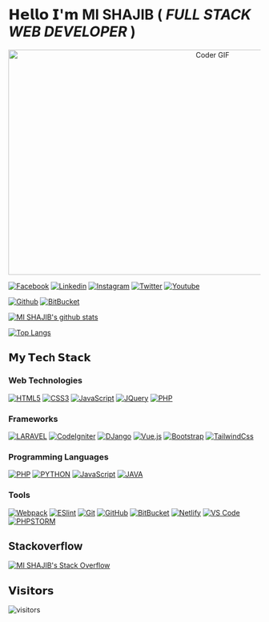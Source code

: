# 𝗛𝗲𝗹𝗹𝗼 𝗜'𝗺 MI SHAJIB ( _FULL STACK WEB DEVELOPER_ )

<p align="center"><img src="https://media.giphy.com/media/gh0RRgkTXedvF0pDc0/giphy.gif" alt="Coder GIF" width="800" height="450"></p>

[![Facebook](https://img.shields.io/badge/-MI%20SHAJIB-%233b5998?style=flat-square&logo=Facebook&logoColor=ffffff)](https://facebook.com/mi.shajib1/)
[![Linkedin](https://img.shields.io/badge/-MI%20SHAJIB-%230e76a8?style=flat-square&logo=Linkedin&logoColor=ffffff)](https://www.linkedin.com/in/mishajib/)
[![Instagram](https://img.shields.io/badge/-MI%20SHAJIB-%233f729b?style=flat-square&logo=instagram&logoColor=ffffff)](https://instagram.com/mi.shajib1/)
[![Twitter](https://img.shields.io/badge/-MI%20SHAJIB-%2300acee?style=flat-square&logo=twitter&logoColor=ffffff)](https://twitter.com/mishajib1)
[![Youtube](https://img.shields.io/badge/-MI%20SHAJIB-%23FF0000?style=flat-square&logo=youtube)](https://www.youtube.com/channel/UCk-MkWYPZWG8X8vX3wloF0w)

[![Github](https://img.shields.io/badge/-MI%20SHAJIB-%23211F1F?style=flat-square&logo=github)](https://github.com/mishajib)
[![BitBucket](https://img.shields.io/badge/-BitBucket-darkblue?style=flat-square&logo=bitbucket)](https://bitbucket.org/mishajib/)

[![MI SHAJIB's github stats](https://github-readme-stats.vercel.app/api?username=mishajib&include_all_commits=true&count_private=true&show_icons=true&theme=merko)](https://github.com/anuraghazra/github-readme-stats)

[![Top Langs](https://github-readme-stats.vercel.app/api/top-langs/?username=mishajib&layout=compact&theme=merko)](https://github.com/anuraghazra/github-readme-stats)

## 𝗠𝘆 𝗧𝗲𝗰h 𝗦𝘁𝗮𝗰𝗸

### Web Technologies

[![HTML5](https://img.shields.io/badge/-HTML5-%23E44D27?style=flat-square&logo=html5&logoColor=ffffff)](https://www.w3schools.com/html/default.asp)
[![CSS3](https://img.shields.io/badge/-CSS3-%231572B6?style=flat-square&logo=css3)](https://www.w3schools.com/css/default.asp)
[![JavaScript](https://img.shields.io/badge/-JavaScript-%23F7DF1C?style=flat-square&logo=javascript&logoColor=000000&labelColor=%23F7DF1C&color=%23FFCE5A)](https://www.javascript.com/)
[![JQuery](https://img.shields.io/badge/-Jquery-%23F7DF1C?style=flat-square&logo=jquery&logoColor=ffffff&color=%230769AD)](https://jquery.com/)
[![PHP](http://img.shields.io/badge/-PHP-%23F7DF1C?style=flat-square&logo=php&logoColor=ffffff&color=%23777BB4)](https://www.php.net/)

### Frameworks

[![LARAVEL](http://img.shields.io/badge/-Laravel-%23F7DF1C?style=flat-square&logo=laravel&logoColor=ffffff&color=%23FF2D20)](https://laravel.com/)
[![CodeIgniter](http://img.shields.io/badge/-CodeIgniter-%23F7DF1C?style=flat-square&logo=CodeIgniter&logoColor=ffffff&color=%23EE4623)](http://codeigniter.com/)
[![DJango](https://img.shields.io/badge/-DJango-563D7C?style=flat-square&logo=Django&logoColor=ffffff&color=%23092E20)](https://www.djangoproject.com/)
[![Vue.js](http://img.shields.io/badge/-Vue%20Js-%2341B883?style=flat-square&logo=Vue.js&logoColor=ffffff&color=%234FC08D)](https://vuejs.org/)
[![Bootstrap](https://img.shields.io/badge/-Bootstrap-563D7C?style=flat-square&logo=bootstrap)](https://getbootstrap.com/)
[![TailwindCss](https://img.shields.io/badge/-TailwindCss-%231a202c?style=flat-square&logo=tailwind-css)](https://tailwindcss.com/)

### Programming Languages

[![PHP](http://img.shields.io/badge/-PHP-%23F7DF1C?style=flat-square&logo=php&logoColor=ffffff&color=%23777BB4)](https://www.php.net/)
[![PYTHON](http://img.shields.io/badge/-PYTHON-%23F7DF1C?style=flat-square&logo=python&logoColor=ffffff&color=%233776AB)](https://www.python.org/)
[![JavaScript](https://img.shields.io/badge/-JavaScript-%23F7DF1C?style=flat-square&logo=javascript&logoColor=000000&labelColor=%23F7DF1C&color=%23FFCE5A)](https://www.javascript.com/)
[![JAVA](http://img.shields.io/badge/-JAVA-%23F7DF1C?style=flat-square&logo=java&logoColor=ffffff&color=%23007396)](https://www.java.com/en/)

### Tools

[![Webpack](https://img.shields.io/badge/-Webpack-%232C3A42?style=flat-square&logo=webpack)](https://webpack.js.org/)
[![ESlint](https://img.shields.io/badge/-ESLint-%234B32C3?style=flat-square&logo=eslint)](https://eslint.org/)
[![Git](https://img.shields.io/badge/-Git-%23F05032?style=flat-square&logo=git&logoColor=%23ffffff)](https://git-scm.com/)
[![GitHub](https://img.shields.io/badge/-GitHub-181717?style=flat-square&logo=github)](https://github.com/mishajib)
[![BitBucket](https://img.shields.io/badge/-BitBucket-darkblue?style=flat-square&logo=bitbucket)](https://bitbucket.org/mishajib/)
[![Netlify](https://img.shields.io/badge/-Netlify-%2300C7B7?style=flat-square&logo=netlify&logoColor=ffffff)](https://www.netlify.com/)
[![VS Code](https://img.shields.io/badge/-VSCode-%23007ACC?style=flat-square&logo=visual-studio-code)](https://code.visualstudio.com/)
[![PHPSTORM](https://img.shields.io/badge/-PhpStorm-%239250f5?style=flat-square&logo=phpstorm)](https://www.jetbrains.com/phpstorm/)

## Stackoverflow

[![MI SHAJIB's Stack Overflow](https://github-readme-stackoverflow.vercel.app/?userID=9986054&theme=dark)](https://stackoverflow.com/users/9986054/mi-shajib)

## 𝗩𝗶𝘀𝗶𝘁𝗼𝗿𝘀

![visitors](https://visitor-badge.glitch.me/badge?page_id=mishajib)

<!--
**mishajib/mishajib** is a ✨ _special_ ✨ repository because its `README.md` (this file) appears on your GitHub profile.

Here are some ideas to get you started:

- 🔭 I’m currently working on ...
- 🌱 I’m currently learning ...
- 👯 I’m looking to collaborate on ...
- 🤔 I’m looking for help with ...
- 💬 Ask me about ...
- 📫 How to reach me: ...
- 😄 Pronouns: ...
- ⚡ Fun fact: ...
-->
